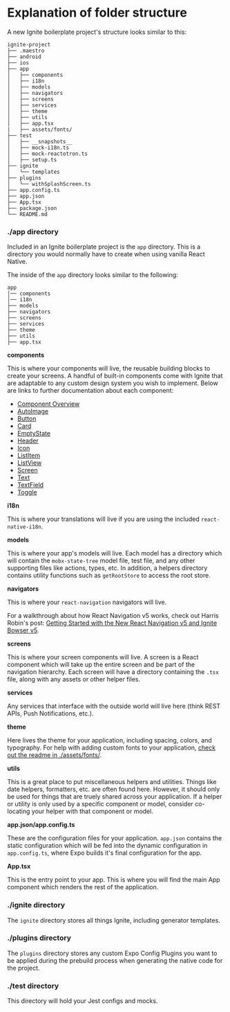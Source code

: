 # Explanation of folder structure

A new Ignite boilerplate project's structure looks similar to this:

```
ignite-project
├── .maestro
├── android
├── ios
├── app
│   ├── components
│   ├── i18n
│   ├── models
│   ├── navigators
│   ├── screens
│   ├── services
│   ├── theme
│   ├── utils
│   ├── app.tsx
|   ├── assets/fonts/
├── test
│   ├── __snapshots__
│   ├── mock-i18n.ts
│   ├── mock-reactotron.ts
│   ├── setup.ts
├── ignite
│   └── templates
├── plugins
│   └── withSplashScreen.ts
├── app.config.ts
├── app.json
├── App.tsx
├── package.json
└── README.md
```

### ./app directory

Included in an Ignite boilerplate project is the `app` directory. This is a directory you would normally have to create when using vanilla React Native.

The inside of the `app` directory looks similar to the following:

```
app
│── components
│── i18n
├── models
├── navigators
├── screens
├── services
├── theme
├── utils
├── app.tsx
```

**components**

This is where your components will live, the reusable building blocks to create your screens. A handful of built-in components come with Ignite that are adaptable to any custom design system you wish to implement. Below are links to further documentation about each component:

- [Component Overview](../boilerplate/app/components/Components.md)
- [AutoImage](../boilerplate/app/components/AutoImage.md)
- [Button](../boilerplate/app/components/Button.md)
- [Card](../boilerplate/app/components/Card.md)
- [EmptyState](../boilerplate/app/components/EmptyState.md)
- [Header](../boilerplate/app/components/Header.md)
- [Icon](../boilerplate/app/components/Icon.md)
- [ListItem](../boilerplate/app/components/ListItem.md)
- [ListView](../boilerplate/app/components/ListView.md)
- [Screen](../boilerplate/app/components/Screen.md)
- [Text](../boilerplate/app/components/Text.md)
- [TextField](../boilerplate/app/components/TextField.md)
- [Toggle](../boilerplate/app/components/Toggle.md)

**i18n**

This is where your translations will live if you are using the included `react-native-i18n`.

**models**

This is where your app's models will live. Each model has a directory which will contain the `mobx-state-tree` model file, test file, and any other supporting files like actions, types, etc. In addition, a helpers directory contains utility functions such as `getRootStore` to access the root store.

**navigators**

This is where your `react-navigation` navigators will live.

For a walkthrough about how React Navigation v5 works, check out Harris Robin's post: [Getting Started with the New React Navigation v5 and Ignite Bowser v5](https://shift.infinite.red/getting-started-with-the-new-react-navigation-v5-and-ignite-bowser-v5-31fb4a57f2b9).

**screens**

This is where your screen components will live. A screen is a React component which will take up the entire screen and be part of the navigation hierarchy. Each screen will have a directory containing the `.tsx` file, along with any assets or other helper files.

**services**

Any services that interface with the outside world will live here (think REST APIs, Push Notifications, etc.).

**theme**

Here lives the theme for your application, including spacing, colors, and typography. For help with adding custom fonts to your application, [check out the readme in ./assets/fonts/](https://github.com/infinitered/ignite/blob/master/boilerplate/assets/fonts/custom-fonts.md).

**utils**

This is a great place to put miscellaneous helpers and utilities. Things like date helpers, formatters, etc. are often found here. However, it should only be used for things that are truely shared across your application. If a helper or utility is only used by a specific component or model, consider co-locating your helper with that component or model.

**app.json/app.config.ts**

These are the configuration files for your application. `app.json` contains the static configuration which will be fed into the dynamic configuration in `app.config.ts`, where Expo builds it's final configuration for the app.

**App.tsx**

This is the entry point to your app. This is where you will find the main App component which renders the rest of the application.

### ./ignite directory

The `ignite` directory stores all things Ignite, including generator templates.

### ./plugins directory

The `plugins` directory stores any custom Expo Config Plugins you want to be applied during the prebuild process when generating the native code for the project.

### ./test directory

This directory will hold your Jest configs and mocks.
